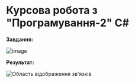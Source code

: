 # Курсова робота з "Програмування-2" C#

**Завдання:**

![image](https://github.com/zerorchik/Kursach-proga-2/assets/103893849/b45c54f6-5bb4-4e63-b6c5-ecc334121e4a)

**Результат:**

![Область вiдображення зв'язкiв](https://github.com/zerorchik/Kursach-proga-2/assets/103893849/63aecb7a-ccba-47db-90c2-6f2ca369a10c)
